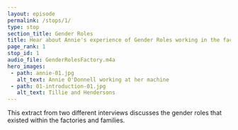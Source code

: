 ```yaml
---
layout: episode
permalink: /stops/1/
type: stop
section_title: Gender Roles
title: Hear about Annie's experience of Gender Roles working in the factories
page_rank: 1
stop_id: 1
audio_file: GenderRolesFactory.m4a
hero_images:
 - path: annie-01.jpg
   alt_text: Annie O'Donnell working at her machine
 - path: 01-introduction-01.jpg
   alt_text: Tillie and Hendersons
---
```


This extract from two different interviews discusses the gender roles that existed within the factories and families.

